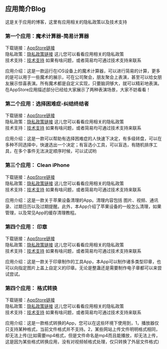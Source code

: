 ## 应用简介Blog
这是关于应用的博客，这里有应用相关的隐私政策以及技术支持

### 第一个应用：魔术计算器-简易计算器

下载链接：[AppStore链接](https://apps.apple.com/cn/app/id1569271718)  
隐私政策：[隐私政策链接](https://magiccalculator.github.io/MagicCalculator/privacy.html) 这儿您可以看看应用相关的隐私政策  
技术支持：[技术支持](https://magiccalculator.github.io/MagicCalculator/support.html) 如果有啥问题，或者简易均可通过技术支持来联系  

应用介绍：这是一款运行在iOS设备上的魔术计算器，可以进行简易的计算，更多的是可以用于一些魔术的展示，可在公司聚会，朋友聚会上表演，甚至可以给女朋友展示惊喜表演。所有魔术都是自定义实现，只要脑洞够大，就可以精彩地表演。在AppStore应用描述部分已经给大家展示了两种表演场景，大家不妨看看！


### 第二个应用：选择困难症-纠结终结者

下载链接：[AppStore链接](https://apps.apple.com/cn/app/id1572827653)  
隐私政策：[隐私政策链接](https://magiccalculator.github.io/Choose/privacy.html) 这儿您可以看看应用相关的隐私政策  
技术支持：[技术支持](https://magiccalculator.github.io/Choose/support.html) 如果有啥问题，或者简易均可通过技术支持来联系  

应用介绍：这是一款可以帮助有选择困难症的人快速下决定，有多级转盘，可以在多种不同选择中，快速选出一个决定；有盲选小工具，可以盲选，有随机排序工具，在多个事件无法决定顺序时候，可以试试哟

### 第三个应用： Clean iPhone

下载链接：[AppStore链接](https://apps.apple.com/cn/app/id1569271718)  
隐私政策：[隐私政策链接](https://magiccalculator.github.io/CleanIPhone/privacy.html) 这儿您可以看看应用相关的隐私政策  
技术支持：[技术支持](https://magiccalculator.github.io/CleanIPhone/support.html) 如果有啥问题，或者简易均可通过技术支持来联系  

应用介绍：这是一款关于苹果设备清理的App。清理内容包括 图片、视频、通讯录、过期日历以及过期提醒。此外，本App介绍了苹果设备的一般怎么清理，如果管理，以及常见App的缓存清理教程。


### 第四个应用： 印章

下载链接：[AppStore链接](https://apps.apple.com/cn/app/id1569271718)  
隐私政策：[隐私政策链接](https://magiccalculator.github.io/seal/privacy.html) 这儿您可以看看应用相关的隐私政策  
技术支持：[技术支持](https://magiccalculator.github.io/seal/support.html) 如果有啥问题，或者简易均可通过技术支持来联系  

应用介绍：这是一款关于印章制作的工具App，本App可以制作诸多类型印章，也可以向指定图片上盖上自定义的印章。无论是整蛊还是需要制作电子章都可以来尝试尝试。


### 第四个应用： 格式转换

下载链接：[AppStore链接](https://apps.apple.com/cn/app/id1569271718)  
隐私政策：[隐私政策链接](https://magiccalculator.github.io/seal/privacy.html) 这儿您可以看看应用相关的隐私政策  
技术支持：[技术支持](https://magiccalculator.github.io/seal/support.html) 如果有啥问题，或者简易均可通过技术支持来联系  

应用介绍：这是一款格式转换的App，您可以在这些环境下使用到，1，播放器仅只支持某种格式，当前文件格式并不支持。2，某些网站上传文件明明格式相同，却无法上传(比如需要mp4格式，但是文件命名是mp4而且能播放，却无法上传，这是因为某些格式转换应用，没有对视频帧格式处理，仅只转换了外层文件格式)

